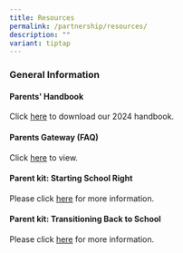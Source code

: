 ```yaml
---
title: Resources
permalink: /partnership/resources/
description: ""
variant: tiptap
---
```

<h3><strong>General Information</strong></h3>
<h4><strong>Parents' Handbook</strong></h4>
<p>Click <a href="https://go.gov.sg/gspsparentshandbook2024" rel="noopener noreferrer nofollow" target="_blank">here</a> to
download our 2024 handbook.</p>
<h4><strong>Parents Gateway (FAQ)</strong></h4>
<p>Click&nbsp;<a href="https://pg.moe.edu.sg/faq" rel="noopener noreferrer nofollow" target="_blank">here</a>&nbsp;to
view.</p>
<h4><strong>Parent kit: Starting School Right</strong></h4>
<p>Please click&nbsp;<a href="/files/parents%20general%20info%202.pdf" rel="noopener noreferrer nofollow" target="_blank">here</a> for more information.</p>
<h4><strong>Parent kit: Transitioning Back to School</strong></h4>
<p>Please click&nbsp;<a href="/files/parents%20general%20info%203.pdf" rel="noopener noreferrer nofollow" target="_blank">here</a>&nbsp;for more information.</p>
